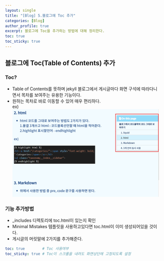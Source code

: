 ```yaml
---
layout: single
title: "[Blog] 5.블로그에 Toc 추가"
categories: [Blog]
author_profile: true
excerpt: 블로그에 Toc을 추가하는 방법에 대해 정리한다.
toc: true
toc_sticky: true
---
```



## 블로그에 Toc(Table of Contents) 추가

### Toc?
- Table of Contents를 뜻하며 jekyll 블로그에서 게시글마다 화면 구석에 따라다니면서 목차를 보여주는 유용한 기능이다.
- 원하는 목차로 바로 이동할 수 있어 매우 편리하다.<br>
ex)
![toc 예시](/assets/img/blog/6_blog_toc_1.png)


### 기능 추가방법

- _includes 디렉토리에 toc.html이 있는지 확인
- Minimal Mistakes 템플릿을 사용하고있다면 toc.html이 이미 생성되어있을 것이다.
- 게시글의 머릿말에 2가지를 추가해준다.<br>

```yaml
toc: true        # Toc 사용여부
toc_sticky: true # Toc이 스크롤을 내려도 화면상단에 고정되도록 설정
```